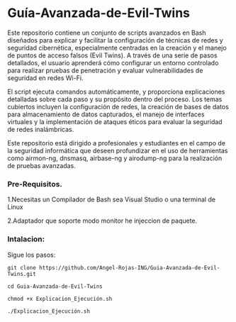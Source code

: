 # Guía-Avanzada-de-Evil-Twins

Este repositorio contiene un conjunto de scripts avanzados en Bash diseñados para explicar y facilitar la configuración de técnicas de redes y seguridad cibernética, especialmente centradas en la creación y el manejo de puntos de acceso falsos (Evil Twins). A través de una serie de pasos detallados, el usuario aprenderá cómo configurar un entorno controlado para realizar pruebas de penetración y evaluar vulnerabilidades de seguridad en redes Wi-Fi.

El script  ejecuta comandos automáticamente, y proporciona explicaciones detalladas sobre cada paso y su propósito dentro del proceso. Los temas cubiertos incluyen la configuración de redes, la creación de bases de datos para almacenamiento de datos capturados, el manejo de interfaces virtuales y la implementación de ataques éticos para evaluar la seguridad de redes inalámbricas.

Este repositorio está dirigido a profesionales y estudiantes en el campo de la seguridad informática que deseen profundizar en el uso de herramientas como airmon-ng, dnsmasq, airbase-ng y airodump-ng para la realización de pruebas avanzadas.


### Pre-Requisitos.

1.Necesitas un Compilador de Bash sea Visual Studio o una terminal de Linux

2.Adaptador que soporte modo monitor he injeccion de paquete.


### Intalacion:

Sigue los pasos:

```
git clone https://github.com/Angel-Rojas-ING/Guia-Avanzada-de-Evil-Twins.git
```

```
cd Guia-Avanzada-de-Evil-Twins
```
```
chmod +x Explicacion_Ejecución.sh
```
```
./Explicacion_Ejecución.sh
```


